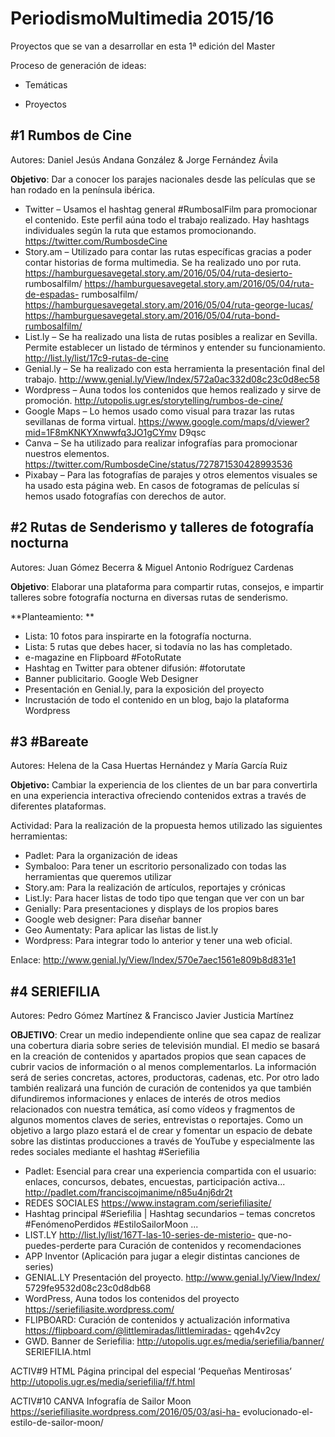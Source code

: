 
# PeriodismoMultimedia 2015/16 


Proyectos que se van a desarrollar en esta 1ª edición del Master

Proceso de generación de ideas: 

* Temáticas



* Proyectos 

## #1 Rumbos de Cine
  Autores: Daniel Jesús Andana González & Jorge Fernández Ávila

**Objetivo**: Dar a conocer los parajes nacionales desde las películas que se han rodado
en la península ibérica.

* Twitter – Usamos el hashtag general #RumbosalFilm para promocionar el contenido. Este perfil aúna todo el trabajo realizado. Hay hashtags individuales según la ruta que estamos promocionando.
https://twitter.com/RumbosdeCine
* Story.am – Utilizado para contar las rutas específicas gracias a poder contar historias de forma multimedia. Se ha realizado uno por ruta. https://hamburguesavegetal.story.am/2016/05/04/ruta-desierto- rumbosalfilm/ https://hamburguesavegetal.story.am/2016/05/04/ruta-de-espadas- rumbosalfilm/ https://hamburguesavegetal.story.am/2016/05/04/ruta-george-lucas/ https://hamburguesavegetal.story.am/2016/05/04/ruta-bond-rumbosalfilm/
* List.ly – Se ha realizado una lista de rutas posibles a realizar en Sevilla. Permite establecer un listado de términos y entender su funcionamiento. http://list.ly/list/17c9-rutas-de-cine
* Genial.ly – Se ha realizado con esta herramienta la presentación final del trabajo. http://www.genial.ly/View/Index/572a0ac332d08c23c0d8ec58
* Wordpress – Auna todos los contenidos que hemos realizado y sirve de promoción.
http://utopolis.ugr.es/storytelling/rumbos-de-cine/
* Google Maps – Lo hemos usado como visual para trazar las rutas sevillanas de forma virtual. https://www.google.com/maps/d/viewer?mid=1F8mKNKYXnwwfq3JO1gCYmv D9qsc
* Canva – Se ha utilizado para realizar infografías para promocionar nuestros elementos.
https://twitter.com/RumbosdeCine/status/727871530428993536
* Pixabay – Para las fotografías de parajes y otros elementos visuales se ha usado esta página web. En casos de fotogramas de películas sí hemos usado fotografías con derechos de autor.



## #2 Rutas de Senderismo y talleres de fotografía nocturna
Autores: Juan Gómez Becerra & Miguel Antonio Rodríguez Cardenas

**Objetivo**: Elaborar una plataforma para compartir rutas, consejos, e impartir talleres sobre fotografía nocturna en diversas rutas de senderismo.

**Planteamiento: **

* Lista: 10 fotos para inspirarte en la fotografía nocturna.
* Lista: 5 rutas que debes hacer, si todavía no las has completado.
* e-magazine en Flipboard #FotoRutate
* Hashtag en Twitter para obtener difusión: #fotorutate
* Banner publicitario. Google Web Designer
* Presentación en Genial.ly, para la exposición del proyecto
* Incrustación de todo el contenido en un blog, bajo la plataforma Wordpress

## #3 #Bareate

Autores: Helena de la Casa Huertas Hernández y María García Ruiz

**Objetivo:** Cambiar la experiencia de los clientes de un bar para convertirla en una experiencia interactiva ofreciendo contenidos extras a través de diferentes plataformas.

Actividad: Para la realización de la propuesta hemos utilizado las siguientes herramientas:
- Padlet: Para la organización de ideas
- Symbaloo: Para tener un escritorio personalizado con todas las herramientas
que queremos utilizar
- Story.am: Para la realización de artículos, reportajes y crónicas
- List.ly: Para hacer listas de todo tipo que tengan que ver con un bar
- Genially: Para presentaciones y displays de los propios bares
- Google web designer: Para diseñar banner
- Geo Aumentaty: Para aplicar las listas de list.ly
- Wordpress: Para integrar todo lo anterior y tener una web oficial.

Enlace:
http://www.genial.ly/View/Index/570e7aec1561e809b8d831e1


## #4 SERIEFILIA
Autores:  Pedro Gómez Martínez & Francisco Javier Justicia Martínez

**OBJETIVO**: Crear un medio independiente online que sea capaz de realizar una cobertura diaria sobre series de televisión mundial. El medio se basará en la creación de contenidos y apartados propios que sean capaces de cubrir vacios de información o al menos complementarlos. La información será de series concretas, actores, productoras, cadenas, etc. Por otro lado también realizará una función de curación de contenidos ya que también difundiremos informaciones y enlaces de interés de otros medios relacionados con nuestra temática, así como vídeos y fragmentos de algunos momentos claves de series, entrevistas o reportajes. Como un objetivo a largo plazo estará el de crear y fomentar un espacio de debate sobre las distintas producciones a través de YouTube y especialmente las redes sociales mediante el hashtag #Seriefilia


* Padlet: Esencial para crear una experiencia compartida con el usuario: enlaces, concursos, debates, encuestas, participación activa... http://padlet.com/franciscojmanime/n85u4nj6dr2t
* REDES SOCIALES https://www.instagram.com/seriefiliasite/ 
* Hashtag principal #Seriefilia | Hashtag secundarios – temas concretos #FenómenoPerdidos #EstiloSailorMoon ...
* LIST.LY http://list.ly/list/167T-las-10-series-de-misterio- que-no-puedes-perderte  para Curación de contenidos y recomendaciones
* APP Inventor (Aplicación para jugar a elegir distintas canciones de series) 
* GENIAL.LY Presentación del proyecto. http://www.genial.ly/View/Index/ 5729fe9532d08c23c0d8db68
* WordPress, Auna todos los contenidos del proyecto https://seriefiliasite.wordpress.com/
* FLIPBOARD: Curación de contenidos y actualización informativa  https://flipboard.com/@littlemiradas/littlemiradas- qgeh4v2cy
* GWD. Banner de Seriefilia: http://utopolis.ugr.es/media/seriefilia/banner/ SERIEFILIA.html
  
ACTIV#9
HTML
Página principal del especial ‘Pequeñas
Mentirosas’
http://utopolis.ugr.es/media/seriefilia/f/f.html
 
ACTIV#10
CANVA
Infografía de Sailor Moon
https://seriefiliasite.wordpress.com/2016/05/03/asi-ha- evolucionado-el-estilo-de-sailor-moon/


